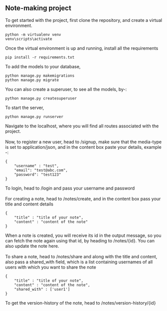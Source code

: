 ## Note-making project
To get started with the project, first clone the repository, and create a virtual environment.
```
python -m virtualenv venv
venv\scripts\activate
```
Once the virtual environment is up and running, install all the requirements
```
pip install -r requirements.txt
```
To add the models to your database,
```
python manage.py makemigrations
python manage.py migrate
```
You can also create a superuser, to see all the models, by-:
```
python manage.py createsuperuser
```
To start the server,

```
python manage.py runserver
```
Navigate to the localhost, where you will find all routes associated with the project.
<br>
<br>
Now, to register a new user, head to /signup, make sure that the media-type is set to application/json, and in the content box paste your details, example -:
```
{
    "username" : "test",
    "email": "test@abc.com",
    "password": "test123"
}
```
To login, head to /login and pass your username and password
<br><br>
For creating a note, head to /notes/create, and in the content box pass your title and content details
```
{
    "title" : "title of your note",
    "content" : "content of the note"
}
```
When a note is created, you will receive its id in the output message, so you can fetch the note again using that id, by heading to /notes/{id}. You can also update the note here.
<br><br>
To share a note, head to /notes/share and along with the title and content, also pass a shared_with field, which is a list containing usernames of all users with which you want to share the note
```
{
    "title" : "title of your note",
    "content" : "content of the note",
    "shared_with" : ['user1']
}
```
To get the version-history of the note, head to /notes/version-history/{id}
